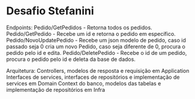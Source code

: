 # Desafio Stefanini

Endpoints:
Pedido/GetPedidos - Retorna todos os pedidos.
Pedido/GetPedido - Recebe um id e retorna o pedido em específico.
Pedido/NovoUpdatePedido - Recebe um json modelo de pedido, caso id passado seja 0 cria um novo Pedido, caso seja diferente de 0, procura o pedido pelo id e edita.
Pedido/DeletePedido - Recebe o id de um pedido, procura o pedido pelo id e deleta da base de dados.

Arquitetura:
Controllers, modelos de resposta e requisição em Application
Interfaces de services, interfaces de repositórios e implementação de services em Domain
Context do banco, modelos das tabelas e implementação de repositórios em Infra
